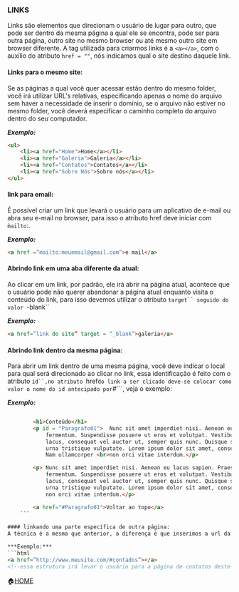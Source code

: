 ### LINKS

Links são elementos que direcionam o usuário de lugar para outro, que pode ser dentro da mesma página a qual ele se encontra, pode ser para outra página, 
outro site no mesmo browser ou até mesmo outro site em browser diferente. A  tag utilizada para criarmos links é a ```<a></a>```, com o auxílio do atributo 
```href = ""```, nós indicamos qual o site destino daquele link.

#### Links para o mesmo site:
Se as páginas a qual você quer acessar estão dentro do mesmo folder, você irá utilizar URL's relativas, especificando apenas o nome do arquivo sem haver a
necessidade de inserir o domínio, se o arquivo não estiver no mesmo folder, você deverá especificar o caminho completo do arquivo dentro do seu computador.

***Exemplo:***
```html
<ul>
    <li><a href="Home">Home</a></li>
    <li><a href="Galeria">Galeria</a></li>
    <li><a href="Contatos">Contatos</a></li>
    <li><a href="Sobre Nós">Sobre nós</a></li>
</ul>
```
#### link para email:
É possível criar um link que levará o usuário para um aplicativo de e-mail ou abra seu e-mail no browser, para isso  o atributo href deve iniciar com ``m̀ailto``:.

***Exemplo:***
```html
<a href =”mailto:meuemail@gmail.com”>e mail</a>
```


#### Abrindo link em uma aba diferente da atual:
Ao clicar em um link, por padrão, ele irá abrir na página atual, acontece que o usuário pode não querer abandonar a página atual enquanto visita o conteúdo
do link, para isso devemos utilizar o atributo ```target`` seguido do valor ```-blank``

***Exemplo:***
```html
<a href=”link do site” target = “_blank”>galeria</a>
```


#### Abrindo link dentro da mesma página:
Para abrir um link dentro de uma mesma página, vocẽ deve indicar o local para qual será direcionado ao clicar no link, essa identificação é feito com o atributo
```id``,no atributo ```href``` do link a ser clicado deve-se colocar como valor o nome do id antecipado por ```#```, veja o exemplo:

***Exemplo:***
```html

		<h1>Conteúdo</h1>
		<p id = "Paragrafo01">	Nunc sit amet imperdiet nisi. Aenean eu lacus sapien. Praesent interdum leo et mauris consequat<br> 
			fermentum. Suspendisse posuere ut eros et volutpat. Vestibulum ac tristique massa. Pellentesque est <br>
			lacus, consequat vel auctor ut, semper quis nunc. Quisque sed nulla nunc. Integer dictum quam non <br>
			urna tristique vulputate. Lorem ipsum dolor sit amet, consectetur adipiscing elit.<br> 
			Nam ullamcorper <br>non orci vitae interdum.</p>

		<p>	Nunc sit amet imperdiet nisi. Aenean eu lacus sapien. Praesent interdum leo et mauris consequat<br>
			fermentum. Suspendisse posuere ut eros et volutpat. Vestibulum ac tristique massa. Pellentesque est <br>
			lacus, consequat vel auctor ut, semper quis nunc. Quisque sed nulla nunc. Integer dictum quam non <br>
			urna tristique vulputate. Lorem ipsum dolor sit amet, consectetur adipiscing elit. Nam ullamcorper <br>
			non orci vitae interdum.</p>

		<a href="#Paragrafo01">Voltar ao topo</a>
    ```
    
#### linkando uma parte específica de outra página:
A técnica é a mesma que anterior, a diferença é que inserimos a url da pagina, dentro dessa url o último elemento  que sinaliza a parte específica da página destino deve vir seguida de ```#```.

***Exemplo:***
```html
<a href=”http://www.meusite.com/#contados”></a>
<!--essa estrutura irá levar o usuário para a página de contatos deste site. -- >

```

:house:[HOME](https://github.com/Evaldo-comp/Web)







